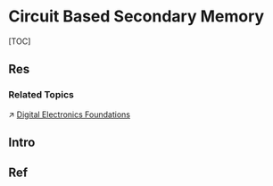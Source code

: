# Circuit Based Secondary Memory

[TOC]



## Res
### Related Topics
↗ [Digital Electronics Foundations](../../../../../⚡️%20Digital%20Electronics%20Foundations/Digital%20Electronics%20Foundations.md)



## Intro


## Ref

